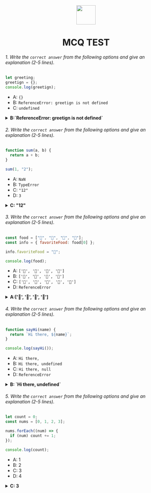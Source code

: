 <div align="center">
  <img height="60" src="https://edurev.gumlet.io/AllImages/original/ApplicationImages/CourseImages/944e5d47-8c55-4a89-91e5-22ab5f2798fc_CI.png">
  <h1>MCQ TEST</h1>
</div>

###### 1. Write the `correct answer` from the following options and give an explanation (2-5 lines).

```javascript
let greeting;
greetign = {};
console.log(greetign);
```

- A: `{}`
- B: `ReferenceError: greetign is not defined`
- C: `undefined`

<details><summary><b>B:`ReferenceError: greetign is not defined`</b></summary>
<p>

#### Answer: ?

<i>There's a typo. You intended to declare a variable called greeting, but you mistakenly assigned an empty object to a variable called greetign. Since greetign is not declared with let or var, it becomes an undeclared variable.
The correct variable name should be greeting, not greetign. Therefore, the correct answer is: B: ReferenceError: greetign is not defined</i>

</p>
</details>

###### 2. Write the `correct answer` from the following options and give an explanation (2-5 lines).

```javascript
function sum(a, b) {
  return a + b;
}

sum(1, "2");
```

- A: `NaN`
- B: `TypeError`
- C: `"12"`
- D: `3`

<details><summary><b>C: "12"</b></summary>
<p>

#### Answer: ?

<i>In JavaScript, when you use the + operator to add two values together, if one or both of the values are strings, JavaScript will perform string concatenation instead of numerical addition. So, in the expression 1 + "2", the number 1 is implicitly converted to a string, and then string concatenation occurs.
As a result, the output of sum(1, "2") will be the string "12"</i>

</p>
</details>

###### 3. Write the `correct answer` from the following options and give an explanation (2-5 lines).

```javascript
const food = ["🍕", "🍫", "🥑", "🍔"];
const info = { favoriteFood: food[0] };

info.favoriteFood = "🍝";

console.log(food);
```

- A: `['🍕', '🍫', '🥑', '🍔']`
- B: `['🍝', '🍫', '🥑', '🍔']`
- C: `['🍝', '🍕', '🍫', '🥑', '🍔']`
- D: `ReferenceError`

<details><summary><b>A:['🍕', '🍫', '🥑', '🍔']</b></summary>
<p>

#### Answer: ?

<i>Changing the info.favoriteFood property does not modify the food array</i>

</p>
</details>

###### 4. Write the `correct answer` from the following options and give an explanation (2-5 lines).

```javascript
function sayHi(name) {
  return `Hi there, ${name}`;
}

console.log(sayHi());
```

- A: `Hi there,`
- B: `Hi there, undefined`
- C: `Hi there, null`
- D: `ReferenceError`

<details><summary><b> B: `Hi there, undefined`</b></summary>
<p>

#### Answer: ?

<i>You have a funtion named sayHi that expect a name as parameter to return `Hi there, ${name}` but you called this funtion without any argument thats why the function will be return B: `Hi there, undefined`</i>

</p>
</details>

###### 5. Write the `correct answer` from the following options and give an explanation (2-5 lines).

```javascript
let count = 0;
const nums = [0, 1, 2, 3];

nums.forEach((num) => {
  if (num) count += 1;
});

console.log(count);
```

- A: 1
- B: 2
- C: 3
- D: 4

<details><summary><b>C: 3</b></summary>
<p>

#### Answer: ?

<i>In js 0 is considerd as a falsy value . So, for each truthy value (1, 2, and 3), the count variable is incremented by 1. As a result, the final value of count is 3</i>

</p>
</details>
